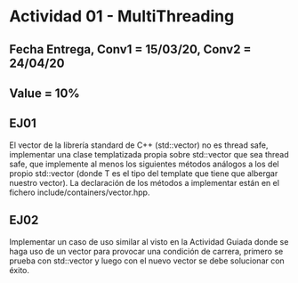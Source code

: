# Actividad 01 - MultiThreading

## Fecha Entrega, Conv1 = 15/03/20, Conv2 = 24/04/20

## Value = 10%

## EJ01

El vector de la librería standard de C++ (std::vector) no es thread safe, implementar una clase templatizada propia sobre std::vector que sea thread safe, que implemente al menos los siguientes métodos análogos a los del propio std::vector (donde T es el tipo del template que tiene que albergar nuestro vector). La declaración de los métodos a implementar están en el fichero include/containers/vector.hpp.

## EJ02

Implementar un caso de uso similar al visto en la Actividad Guiada donde se haga uso de un vector para provocar una condición de carrera, primero se prueba con std::vector y luego con el nuevo vector se debe solucionar con éxito.